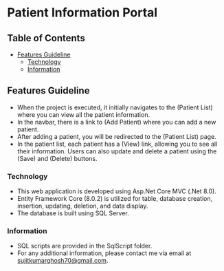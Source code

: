 # Patient Information Portal

## Table of Contents

- [Features Guideline](#features-guideline)
  - [Technology](#technology)
  - [Information](#information)

## Features Guideline

- When the project is executed, it initially navigates to the (Patient List) where you can view all the patient information.
- In the navbar, there is a link to (Add Patient) where you can add a new patient.
- After adding a patient, you will be redirected to the (Patient List) page.
- In the patient list, each patient has a (View) link, allowing you to see all their information. Users can also update and delete a patient using the (Save) and (Delete) buttons.

### Technology

- This web application is developed using Asp.Net Core MVC (.Net 8.0).
- Entity Framework Core (8.0.2) is utilized for table, database creation, insertion, updating, deletion, and data display.
- The database is built using SQL Server.

### Information

- SQL scripts are provided in the SqlScript folder.
- For any additional information, please contact me via email at sujitkumarghosh70@gmail.com.
